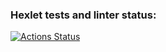 ### Hexlet tests and linter status:
[![Actions Status](https://github.com/sooqqa/backend-project-lvl1/workflows/hexlet-check/badge.svg)](https://github.com/sooqqa/backend-project-lvl1/actions)